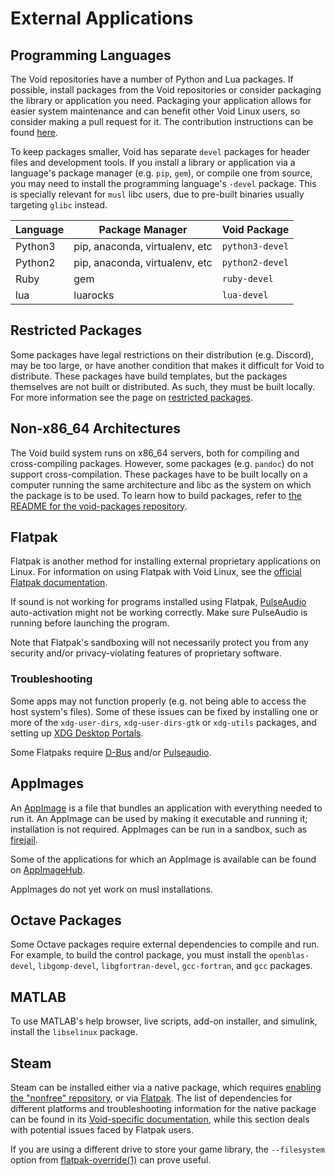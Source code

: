 # External Applications

## Programming Languages

The Void repositories have a number of Python and Lua packages. If possible,
install packages from the Void repositories or consider packaging the library or
application you need. Packaging your application allows for easier system
maintenance and can benefit other Void Linux users, so consider making a pull
request for it. The contribution instructions can be found
[here](https://github.com/void-linux/void-packages/blob/master/CONTRIBUTING.md).

To keep packages smaller, Void has separate `devel` packages for header files
and development tools. If you install a library or application via a language's
package manager (e.g. `pip`, `gem`), or compile one from source, you may need to
install the programming language's `-devel` package. This is specially relevant
for `musl` libc users, due to pre-built binaries usually targeting `glibc`
instead.

| Language | Package Manager                | Void Package    |
|----------|--------------------------------|-----------------|
| Python3  | pip, anaconda, virtualenv, etc | `python3-devel` |
| Python2  | pip, anaconda, virtualenv, etc | `python2-devel` |
| Ruby     | gem                            | `ruby-devel`    |
| lua      | luarocks                       | `lua-devel`     |

## Restricted Packages

Some packages have legal restrictions on their distribution (e.g. Discord), may
be too large, or have another condition that makes it difficult for Void to
distribute. These packages have build templates, but the packages themselves are
not built or distributed. As such, they must be built locally. For more
information see the page on [restricted
packages](../xbps/repositories/restricted.md).

## Non-x86_64 Architectures

The Void build system runs on x86_64 servers, both for compiling and
cross-compiling packages. However, some packages (e.g. `pandoc`) do not support
cross-compilation. These packages have to be built locally on a computer running
the same architecture and libc as the system on which the package is to be used.
To learn how to build packages, refer to [the README for the void-packages
repository](https://github.com/void-linux/void-packages/blob/master/README.md).

## Flatpak

Flatpak is another method for installing external proprietary applications on
Linux. For information on using Flatpak with Void Linux, see the [official
Flatpak documentation](https://flatpak.org/setup/Void%20Linux/).

If sound is not working for programs installed using Flatpak,
[PulseAudio](./media/pulseaudio.md) auto-activation might not be working
correctly. Make sure PulseAudio is running before launching the program.

Note that Flatpak's sandboxing will not necessarily protect you from any
security and/or privacy-violating features of proprietary software.

### Troubleshooting

Some apps may not function properly (e.g. not being able to access the host
system's files). Some of these issues can be fixed by installing one or more of
the `xdg-user-dirs`, `xdg-user-dirs-gtk` or `xdg-utils` packages, and setting up
[XDG Desktop Portals](./graphical-session/portals.md).

Some Flatpaks require [D-Bus](./session-management.md#d-bus) and/or
[Pulseaudio](./media/pulseaudio.md).

## AppImages

An [AppImage](https://appimage.org/) is a file that bundles an application with
everything needed to run it. An AppImage can be used by making it executable and
running it; installation is not required. AppImages can be run in a sandbox,
such as [firejail](https://firejail.wordpress.com/).

Some of the applications for which an AppImage is available can be found on
[AppImageHub](https://appimage.github.io/).

AppImages do not yet work on musl installations.

## Octave Packages

Some Octave packages require external dependencies to compile and run. For
example, to build the control package, you must install the `openblas-devel`,
`libgomp-devel`, `libgfortran-devel`, `gcc-fortran`, and `gcc` packages.

## MATLAB

To use MATLAB's help browser, live scripts, add-on installer, and simulink,
install the `libselinux` package.

## Steam

Steam can be installed either via a native package, which requires [enabling the
"nonfree" repository](../xbps/repositories/index.md#nonfree), or via
[Flatpak](#flatpak). The list of dependencies for different platforms and
troubleshooting information for the native package can be found in its
[Void-specific documentation](./package-documentation/index.md), while this
section deals with potential issues faced by Flatpak users.

If you are using a different drive to store your game library, the
`--filesystem` option from
[flatpak-override(1)](https://man.voidlinux.org/flatpak-override.1) can prove
useful.
